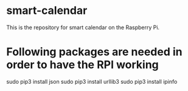 # smart-calendar
This is the repository for smart calendar on the Raspberry Pi.


# Following packages are needed in order to have the RPI working

sudo pip3 install json
sudo pip3 install urllib3
sudo pip3 install ipinfo
